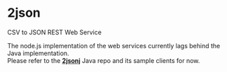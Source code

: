 2json
=====

CSV to JSON REST Web Service

The node.js implementation of the web services currently lags behind the Java implementation.  
Please refer to the [**2jsonj**](https://github.com/kenklin/2jsonj) Java repo and its sample clients for now.
